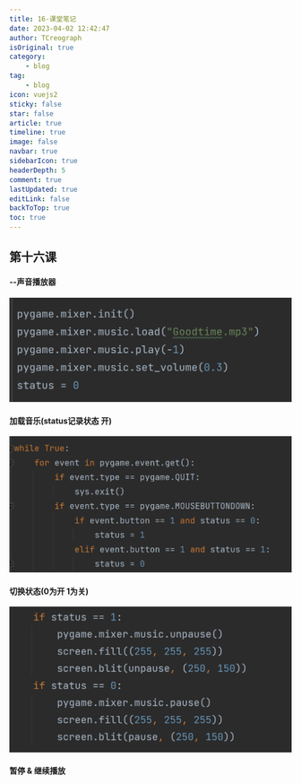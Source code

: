 ```yaml
---
title: 16-课堂笔记
date: 2023-04-02 12:42:47
author: TCreograph
isOriginal: true
category:
    - blog
tag:
    - blog
icon: vuejs2
sticky: false
star: false
article: true
timeline: true
image: false
navbar: true
sidebarIcon: true
headerDepth: 5
comment: true
lastUpdated: true
editLink: false
backToTop: true
toc: true
---
```


## 第十六课

#### --声音播放器

![image-20230402124922227](./notes-class16.assets/image-20230402124922227.png)

#### 加载音乐(status记录状态 开)

![image-20230402125140377](./notes-class16.assets/image-20230402125140377.png)

#### 切换状态(0为开 1为关)

![image-20230402125240545](./notes-class16.assets/image-20230402125240545.png)

#### 暂停 & 继续播放